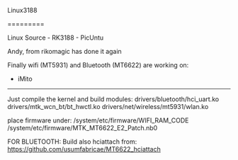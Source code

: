 Linux3188

=========

Linux Source - RK3188 - PicUntu


Andy, from rikomagic has done it again


Finally wifi (MT5931) and Bluetooth (MT6622) are working on:
- iMito




----------------------

Just compile the kernel and build modules:
drivers/bluetooth/hci_uart.ko
drivers/mtk_wcn_bt/bt_hwctl.ko
drivers/net/wireless/mt5931/wlan.ko

place firmware under:
/system/etc/firmware/WIFI_RAM_CODE
/system/etc/firmware/MTK_MT6622_E2_Patch.nb0

FOR BLUETOOTH:
Build also hciattach from:
https://github.com/usumfabricae/MT6622_hciattach

